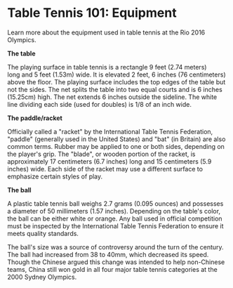 Table Tennis 101: Equipment
===========================

Learn more about the equipment used in table tennis at the Rio 2016 Olympics.

**The table**

The playing surface in table tennis is a rectangle 9 feet (2.74 meters) long and 5 feet (1.53m) wide. It is elevated 2 feet, 6 inches (76 centimeters) above the floor. The playing surface includes the top edges of the table but not the sides. The net splits the table into two equal courts and is 6 inches (15.25cm) high. The net extends 6 inches outside the sideline. The white line dividing each side (used for doubles) is 1/8 of an inch wide.

**The paddle/racket**

Officially called a "racket" by the International Table Tennis Federation, "paddle" (generally used in the United States) and "bat" (in Britain) are also common terms. Rubber may be applied to one or both sides, depending on the player's grip. The "blade", or wooden portion of the racket, is approximately 17 centimeters (6.7 inches) long and 15 centimeters (5.9 inches) wide. Each side of the racket may use a different surface to emphasize certain styles of play.

**The ball**

A plastic table tennis ball weighs 2.7 grams (0.095 ounces) and possesses a diameter of 50 millimeters (1.57 inches). Depending on the table's color, the ball can be either white or orange. Any ball used in official competition must be inspected by the International Table Tennis Federation to ensure it meets quality standards.

The ball's size was a source of controversy around the turn of the century. The ball had increased from 38 to 40mm, which decreased its speed. Though the Chinese argued this change was intended to help non-Chinese teams, China still won gold in all four major table tennis categories at the 2000 Sydney Olympics.


